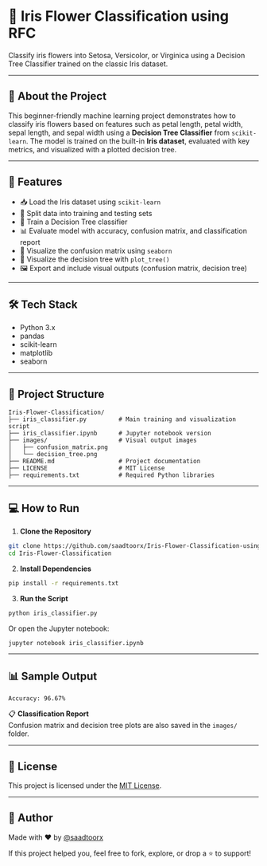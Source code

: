# 🌸 Iris Flower Classification using RFC

Classify iris flowers into Setosa, Versicolor, or Virginica using a Decision Tree Classifier trained on the classic Iris dataset.

---

## 🧠 About the Project

This beginner-friendly machine learning project demonstrates how to classify iris flowers based on features such as petal length, petal width, sepal length, and sepal width using a **Decision Tree Classifier** from `scikit-learn`. The model is trained on the built-in **Iris dataset**, evaluated with key metrics, and visualized with a plotted decision tree.

---

## 🚀 Features

* 📥 Load the Iris dataset using `scikit-learn`
* 🧪 Split data into training and testing sets
* 🌲 Train a Decision Tree classifier
* 📊 Evaluate model with accuracy, confusion matrix, and classification report
* 🌿 Visualize the confusion matrix using `seaborn`
* 🌳 Visualize the decision tree with `plot_tree()`
* 🖼️ Export and include visual outputs (confusion matrix, decision tree)

---

## 🛠️ Tech Stack

* Python 3.x  
* pandas  
* scikit-learn  
* matplotlib  
* seaborn  

---

## 📁 Project Structure

```
Iris-Flower-Classification/
├── iris_classifier.py         # Main training and visualization script
├── iris_classifier.ipynb      # Jupyter notebook version
├── images/                    # Visual output images
│   ├── confusion_matrix.png
│   └── decision_tree.png
├── README.md                  # Project documentation
├── LICENSE                    # MIT License
├── requirements.txt           # Required Python libraries
```

---

## 💻 How to Run

1. **Clone the Repository**

```bash
git clone https://github.com/saadtoorx/Iris-Flower-Classification-using-RFC.git
cd Iris-Flower-Classification
```

2. **Install Dependencies**

```bash
pip install -r requirements.txt
```

3. **Run the Script**

```bash
python iris_classifier.py
```

Or open the Jupyter notebook:

```bash
jupyter notebook iris_classifier.ipynb
```

---

## 📊 Sample Output

```
Accuracy: 96.67%
```

📋 **Classification Report**  
Confusion matrix and decision tree plots are also saved in the `images/` folder.

---

## 🧾 License

This project is licensed under the [MIT License](LICENSE).

---

## 👤 Author

Made with ❤️ by [@saadtoorx](https://github.com/saadtoorx)

If this project helped you, feel free to fork, explore, or drop a ⭐ to support!
